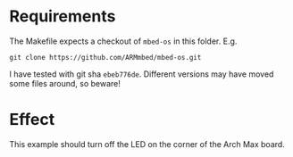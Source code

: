 # Requirements

The Makefile expects a checkout of `mbed-os` in this folder. E.g.

```
git clone https://github.com/ARMmbed/mbed-os.git
```

I have tested with git sha `ebeb776de`. Different versions may have moved some
files around, so beware!

# Effect

This example should turn off the LED on the corner of the Arch Max board.
